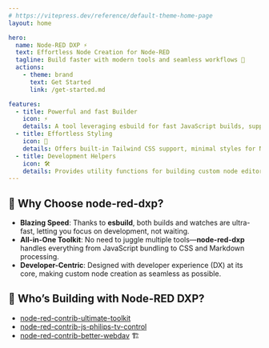 ```yaml
---
# https://vitepress.dev/reference/default-theme-home-page
layout: home

hero:
  name: Node-RED DXP ⚡
  text: Effortless Node Creation for Node-RED
  tagline: Build faster with modern tools and seamless workflows 🚀
  actions:
    - theme: brand
      text: Get Started
      link: /get-started.md

features:
  - title: Powerful and fast Builder
    icon: ⚡
    details: A tool leveraging esbuild for fast JavaScript builds, supporting SCSS for modern UIs, and auto-converting Markdown documentation into Node-RED-compatible HTML.
  - title: Effortless Styling
    icon: 🎨
    details: Offers built-in Tailwind CSS support, minimal styles for Node-RED, and fully customizable SCSS for editor components.
  - title: Development Helpers
    icon: 🛠️
    details: Provides utility functions for building custom node editors and hassle-free configuration for common Node-RED workflows.
---
```


## 🚀 Why Choose node-red-dxp?

- **Blazing Speed**: Thanks to **esbuild**, both builds and watches are ultra-fast, letting you focus on development, not waiting.
- **All-in-One Toolkit**: No need to juggle multiple tools—**node-red-dxp** handles everything from JavaScript bundling to CSS and Markdown processing.
- **Developer-Centric**: Designed with developer experience (DX) at its core, making custom node creation as seamless as possible.

## 💪 Who’s Building with Node-RED DXP?

- [node-red-contrib-ultimate-toolkit](https://www.npmjs.com/package/@keload/node-red-contrib-ultimate-toolkit)️
- [node-red-contrib-js-philips-tv-control](https://www.npmjs.com/package/@keload/node-red-contrib-js-philips-tv-control)
- [node-red-contrib-better-webdav](https://www.npmjs.com/package/@keload/node-red-contrib-better-webdav) 🏗️
